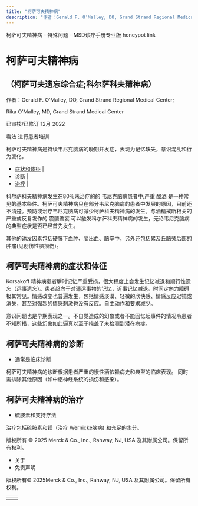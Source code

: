 ```yaml
---
title: "柯萨可夫精神病"
description: "作者：Gerald F. O’Malley, DO, Grand Strand Regional Medical Center;"
---
```


﻿柯萨可夫精神病 \- 特殊问题 \- MSD诊疗手册专业版 honeypot link

# 柯萨可夫精神病

## （柯萨可夫遗忘综合症;科尔萨科夫精神病）

作者：Gerald F. O’Malley, DO, Grand Strand Regional Medical Center;

Rika O’Malley, MD, Grand Strand Medical Center

已审核/已修订 12月 2022

看法 进行患者培训

柯萨可夫精神病是持续韦尼克脑病的晚期并发症，表现为记忆缺失，意识混乱和行为变化。

- [症状和体征](#症状和体征_v25243500_zh) \|
- [诊断](#诊断_v25243506_zh) \|
- [治疗](#治疗_v25243513_zh) \|

科尔萨科夫精神病发生在80％未治疗的的 韦尼克脑病患者中;严重 酗酒 是一种常见的基本条件。柯萨可夫精神病只在部分韦尼克脑病的患者中发展的原因，目前还不清楚。预防或治疗韦尼克脑病可减少柯萨科夫精神病的发生。与酒精戒断相关的严重或反复发作的 震颤谵妄 可以触发科尔萨科夫精神病的发生，无论韦尼克脑病的典型症状是否已经首先发生。

其他的诱发因素包括硬膜下血肿、脑出血、脑卒中，另外还包括累及丘脑旁后部的肿瘤(见创伤性脑损伤)。

## 柯萨可夫精神病的症状和体征

Korsakoff 精神病患者瞬时记忆严重受损，很大程度上会发生记忆减退和顺行性遗忘（远事遗忘）。患者趋向于对遥远事物的记忆，近事记忆减退。时间定向力障碍极其常见。情感改变也普遍发生，包括情感淡漠、轻微的欣快感、情感反应迟钝或消失，甚至对强烈的情感刺激也没有反应。自主动作和要求减少。

意识问题也是早期表现之一。不自觉造成的幻象或者不能回忆起事件的情况令患者不知所措，这些幻象如此逼真以至于掩盖了未检测到潜在病症。

## 柯萨可夫精神病的诊断

- 通常是临床诊断


柯萨可夫精神病的诊断根据患者严重的慢性酒依赖病史和典型的临床表现。 同时需排除其他原因（如中枢神经系统的损伤和感染）。

## 柯萨可夫精神病的治疗

- 硫胺素和支持疗法


治疗包括硫胺素和镁（治疗 Wernicke脑病) 和充足的水分。



版权所有 © 2025
Merck & Co., Inc., Rahway, NJ, USA 及其附属公司。保留所有权利。

- 关于
- 免责声明

版权所有© 2025Merck & Co., Inc., Rahway, NJ, USA 及其附属公司。保留所有权利。

|     |     |
| --- | --- |
|  |  |